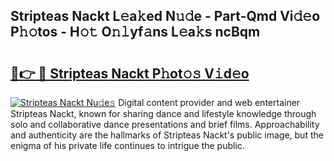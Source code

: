 ## Stripteas Nackt L𝚎a𝚔ed N𝚞𝚍e - Part-Qmd Vi𝚍𝚎o P𝚑𝚘tos - H𝚘𝚝 O𝚗𝚕yf𝚊ns L𝚎a𝚔s ncBqm

# <h2><a href="http://kf2397.oniu.top/?m=Stripteas+Nackt">🔗👉 🔴 Stripteas Nackt P𝚑ot𝚘𝚜 V𝚒d𝚎o</a></h2>

[![Stripteas Nackt Nu𝚍e𝚜](https://i.imgur.com/0qMVB7G.gif)](http://kf2397.oniu.top/?m=Stripteas+Nackt)
Digital content provider and web entertainer Stripteas Nackt, known for sharing dance and lifestyle knowledge through solo and collaborative dance presentations and brief films. Approachability and authenticity are the hallmarks of Stripteas Nackt's public image, but the enigma of his private life continues to intrigue the public.  
